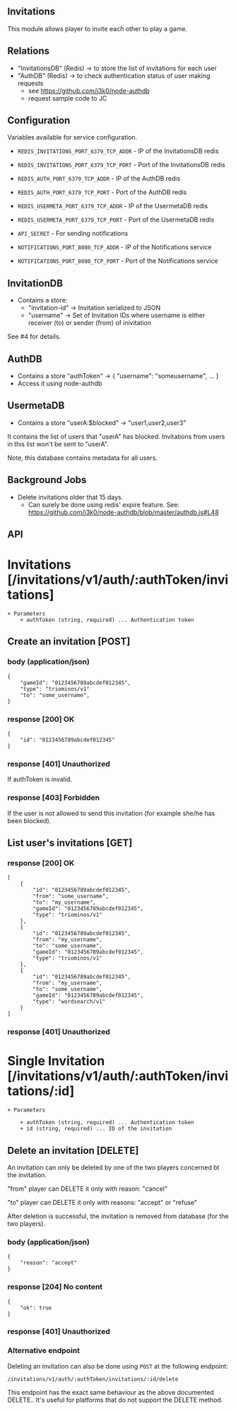 Invitations
-----------

This module allows player to invite each other to play a game.

Relations
---------

 * "InvitationsDB" (Redis) -> to store the list of invitations for each user
 * "AuthDB" (Redis) -> to check authentication status of user making requests
   * see https://github.com/j3k0/node-authdb
   * request sample code to JC

Configuration
-------------

Variables available for service configuration.

 * `REDIS_INVITATIONS_PORT_6379_TCP_ADDR` - IP of the InvitationsDB redis
 * `REDIS_INVITATIONS_PORT_6379_TCP_PORT` - Port of the InvitationsDB redis
 * `REDIS_AUTH_PORT_6379_TCP_ADDR` - IP of the AuthDB redis
 * `REDIS_AUTH_PORT_6379_TCP_PORT` - Port of the AuthDB redis
 * `REDIS_USERMETA_PORT_6379_TCP_ADDR` - IP of the UsermetaDB redis
 * `REDIS_USERMETA_PORT_6379_TCP_PORT` - Port of the UsermetaDB redis
 
 * `API_SECRET` - For sending notifications
 * `NOTIFICATIONS_PORT_8080_TCP_ADDR` - IP of the Notifications service
 * `NOTIFICATIONS_PORT_8080_TCP_PORT` - Port of the Notifications service

InvitationDB
------------

 * Contains a store:
   * "invitation-id" -> Invitation serialized to JSON
   * "username" -> Set of Invitation IDs where username is either receiver (to) or sender (from) of inivitation

See #4 for details.

AuthDB
------

 * Contains a store "authToken" -> { "username": "someusername", ... }
 * Access it using node-authdb

UsermetaDB
----------

 * Contains a store "userA:$blocked" -> "user1,user2,user3"

It contains the list of users that "userA" has blocked. Invitations from users in this list won't be sent to "userA".

Note, this database contains metadata for all users.

Background Jobs
---------------

 * Delete invitations older that 15 days.
   * Can surely be done using redis' expire feature. See: https://github.com/j3k0/node-authdb/blob/master/authdb.js#L48

API
---

# Invitations [/invitations/v1/auth/:authToken/invitations]

    + Parameters
        + authToken (string, required) ... Authentication token

## Create an invitation [POST]

### body (application/json)

    {
        "gameId": "0123456789abcdef012345",
        "type": "triominos/v1"
        "to": "some_username",
    }

### response [200] OK

    {
        "id": "0123456789abcdef012345"
    }

### response [401] Unauthorized

If authToken is invalid.

### response [403] Forbidden

If the user is not allowed to send this invitation (for example she/he has been blocked).


## List user's invitations [GET]

### response [200] OK

    [
        {
            "id": "0123456789abcdef012345",
            "from": "some_username",
            "to": "my_username",
            "gameId": "0123456789abcdef012345",
            "type": "triominos/v1"
        },
        {
            "id": "0123456789abcdef012345",
            "from": "my_username",
            "to": "some_username",
            "gameId": "0123456789abcdef012345",
            "type": "triominos/v1"
        },
        {
            "id": "0123456789abcdef012345",
            "from": "my_username",
            "to": "some_username",
            "gameId": "0123456789abcdef012345",
            "type": "wordsearch/v1"
        }
    ]

### response [401] Unauthorized

# Single Invitation [/invitations/v1/auth/:authToken/invitations/:id]

    + Parameters

        + authToken (string, required) ... Authentication token
        + id (string, required) ... ID of the invitation

## Delete an invitation [DELETE]

An invitation can only be deleted by one of the two players concerned bt the invitation.

"from" player can DELETE it only with reason: "cancel"

"to" player can DELETE it only with reasons: "accept" or "refuse"

After deletion is successful, the invitation is removed from database (for the two players).

### body (application/json)

    {
        "reason": "accept"
    }

### response [204] No content

    {
        "ok": true
    }

### response [401] Unauthorized

### Alternative endpoint

Deleting an invitation can also be done using `POST` at the following endpoint:

    /invitations/v1/auth/:authToken/invitations/:id/delete

This endpoint has the exact same behaviour as the above documented DELETE.. It's useful for platforms that do not support the DELETE method.
